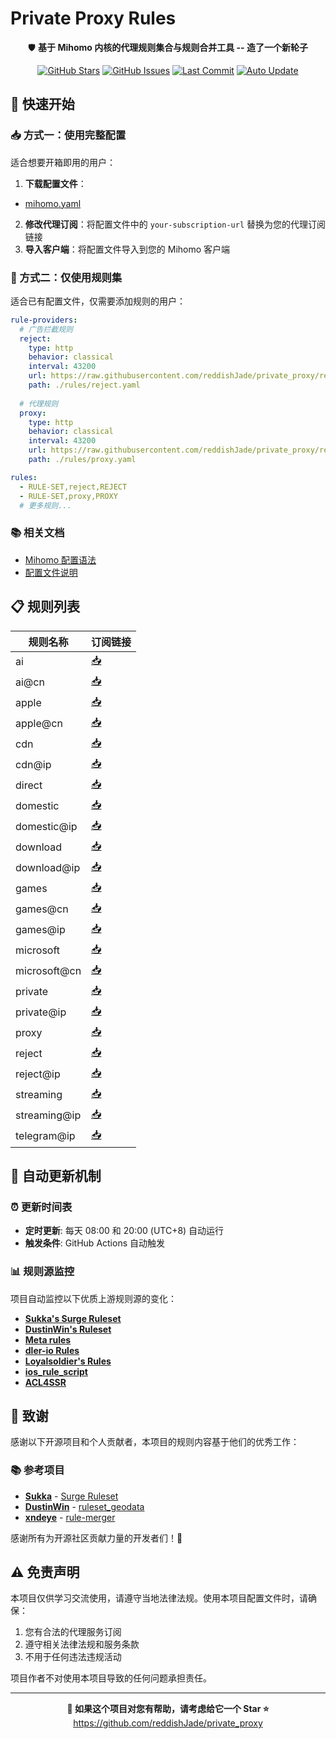 # Private Proxy Rules

<div align="center">

🛡️ **基于 Mihomo 内核的代理规则集合与规则合并工具 -- 造了一个新轮子**

[![GitHub Stars](https://img.shields.io/github/stars/reddishJade/private_proxy?style=flat-square)](https://github.com/reddishJade/private_proxy/stargazers)
[![GitHub Issues](https://img.shields.io/github/issues/reddishJade/private_proxy?style=flat-square)](https://github.com/reddishJade/private_proxy/issues)
[![Last Commit](https://img.shields.io/github/last-commit/reddishJade/private_proxy?style=flat-square)](https://github.com/reddishJade/private_proxy/commits/main)
[![Auto Update](https://img.shields.io/badge/Auto%20Update-Every%2012h-green?style=flat-square)](https://github.com/reddishJade/private_proxy/actions)

</div>

## 🚀 快速开始

### 📥 方式一：使用完整配置

适合想要开箱即用的用户：

1. **下载配置文件**：

- [mihomo.yaml](https://raw.githubusercontent.com/reddishJade/private_proxy/refs/heads/main/Mihomo/Full_Config/mihomo.yaml)

2. **修改代理订阅**：将配置文件中的 `your-subscription-url` 替换为您的代理订阅链接
3. **导入客户端**：将配置文件导入到您的 Mihomo 客户端

### 🔧 方式二：仅使用规则集

适合已有配置文件，仅需要添加规则的用户：

```yaml
rule-providers:
  # 广告拦截规则
  reject:
    type: http
    behavior: classical  
    interval: 43200
    url: https://raw.githubusercontent.com/reddishJade/private_proxy/refs/heads/main/Mihomo/Provider/reject.yaml
    path: ./rules/reject.yaml
  
  # 代理规则
  proxy:
    type: http
    behavior: classical
    interval: 43200
    url: https://raw.githubusercontent.com/reddishJade/private_proxy/refs/heads/main/Mihomo/Provider/proxy.yaml
    path: ./rules/proxy.yaml

rules:
  - RULE-SET,reject,REJECT
  - RULE-SET,proxy,PROXY
  # 更多规则...
```

### 📚 相关文档

- [Mihomo 配置语法](https://wiki.metacubex.one/handbook/syntax/)
- [配置文件说明](https://wiki.metacubex.one/config/)

## 📋 规则列表

| 规则名称     | 订阅链接                                                     |
| ------------ | ------------------------------------------------------------ |
| ai           | [📥](raw.githubusercontent.com/reddishJade/private_proxy/refs/heads/main/Mihomo/Provider/ai.yaml) |
| ai@cn        | [📥](raw.githubusercontent.com/reddishJade/private_proxy/refs/heads/main/Mihomo/Provider/ai@cn.yaml) |
| apple        | [📥](raw.githubusercontent.com/reddishJade/private_proxy/refs/heads/main/Mihomo/Provider/apple.yaml) |
| apple@cn     | [📥](raw.githubusercontent.com/reddishJade/private_proxy/refs/heads/main/Mihomo/Provider/apple@cn.yaml) |
| cdn          | [📥](raw.githubusercontent.com/reddishJade/private_proxy/refs/heads/main/Mihomo/Provider/cdn.yaml) |
| cdn@ip       | [📥](raw.githubusercontent.com/reddishJade/private_proxy/refs/heads/main/Mihomo/Provider/cdn@ip.yaml) |
| direct       | [📥](raw.githubusercontent.com/reddishJade/private_proxy/refs/heads/main/Mihomo/Provider/direct.yaml) |
| domestic     | [📥](raw.githubusercontent.com/reddishJade/private_proxy/refs/heads/main/Mihomo/Provider/domestic.yaml) |
| domestic@ip  | [📥](raw.githubusercontent.com/reddishJade/private_proxy/refs/heads/main/Mihomo/Provider/domestic@ip.yaml) |
| download     | [📥](raw.githubusercontent.com/reddishJade/private_proxy/refs/heads/main/Mihomo/Provider/download.yaml) |
| download@ip  | [📥](raw.githubusercontent.com/reddishJade/private_proxy/refs/heads/main/Mihomo/Provider/download@ip.yaml) |
| games        | [📥](raw.githubusercontent.com/reddishJade/private_proxy/refs/heads/main/Mihomo/Provider/games.yaml) |
| games@cn     | [📥](raw.githubusercontent.com/reddishJade/private_proxy/refs/heads/main/Mihomo/Provider/games@cn.yaml) |
| games@ip     | [📥](raw.githubusercontent.com/reddishJade/private_proxy/refs/heads/main/Mihomo/Provider/games@ip.yaml) |
| microsoft    | [📥](raw.githubusercontent.com/reddishJade/private_proxy/refs/heads/main/Mihomo/Provider/microsoft.yaml) |
| microsoft@cn | [📥](raw.githubusercontent.com/reddishJade/private_proxy/refs/heads/main/Mihomo/Provider/microsoft@cn.yaml) |
| private      | [📥](raw.githubusercontent.com/reddishJade/private_proxy/refs/heads/main/Mihomo/Provider/private.yaml) |
| private@ip   | [📥](raw.githubusercontent.com/reddishJade/private_proxy/refs/heads/main/Mihomo/Provider/private@ip.yaml) |
| proxy        | [📥](raw.githubusercontent.com/reddishJade/private_proxy/refs/heads/main/Mihomo/Provider/proxy.yaml) |
| reject       | [📥](raw.githubusercontent.com/reddishJade/private_proxy/refs/heads/main/Mihomo/Provider/reject.yaml) |
| reject@ip    | [📥](raw.githubusercontent.com/reddishJade/private_proxy/refs/heads/main/Mihomo/Provider/reject@ip.yaml) |
| streaming    | [📥](raw.githubusercontent.com/reddishJade/private_proxy/refs/heads/main/Mihomo/Provider/stream.yaml) |
| streaming@ip | [📥](raw.githubusercontent.com/reddishJade/private_proxy/refs/heads/main/Mihomo/Provider/stream@ip.yaml) |
| telegram@ip  | [📥](raw.githubusercontent.com/reddishJade/private_proxy/refs/heads/main/Mihomo/Provider/telegram@ip.yaml) |

## 🔄 自动更新机制

### ⏰ 更新时间表

- **定时更新**: 每天 08:00 和 20:00 (UTC+8) 自动运行
- **触发条件**: GitHub Actions 自动触发

### 📊 规则源监控

项目自动监控以下优质上游规则源的变化：

- [**Sukka's Surge Ruleset**](https://github.com/SukkaW/Surge)
- [**DustinWin's Ruleset**](https://github.com/DustinWin/ruleset_geodata)
- [**Meta rules**](https://github.com/MetaCubeX/meta-rules-dat)
- [**dler-io Rules**](https://github.com/dler-io/Rules)
- [**Loyalsoldier's Rules**](https://github.com/Loyalsoldier/clash-rules)
- [**ios_rule_script**](https://github.com/blackmatrix7/ios_rule_script)
- [**ACL4SSR**](https://github.com/ACL4SSR/ACL4SSR/tree/master)

## 🙏 致谢

感谢以下开源项目和个人贡献者，本项目的规则内容基于他们的优秀工作：

### 📚 参考项目

- **[Sukka](https://github.com/SukkaW)** - [Surge Ruleset](https://github.com/SukkaW/Surge)
- **[DustinWin](https://github.com/DustinWin)** - [ruleset_geodata](https://github.com/DustinWin/ruleset_geodata)
- **[xndeye](https://github.com/xndeye)** - [rule-merger](https://github.com/xndeye/rule-merger)

感谢所有为开源社区贡献力量的开发者们！🎉

## ⚠️ 免责声明

本项目仅供学习交流使用，请遵守当地法律法规。使用本项目配置文件时，请确保：

1. 您有合法的代理服务订阅
2. 遵守相关法律法规和服务条款
3. 不用于任何违法违规活动

项目作者不对使用本项目导致的任何问题承担责任。

---

<p align="center">
  <strong>🌟 如果这个项目对您有帮助，请考虑给它一个 Star ⭐</strong><br>
  <a href="https://github.com/reddishJade/private_proxy">https://github.com/reddishJade/private_proxy</a>
